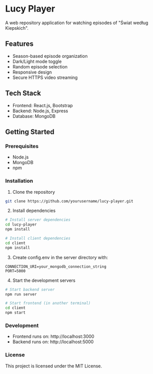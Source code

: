 # Lucy Player

A web repository application for watching episodes of "Świat według Kiepskich".

## Features

- Season-based episode organization
- Dark/Light mode toggle
- Random episode selection
- Responsive design
- Secure HTTPS video streaming

## Tech Stack

- Frontend: React.js, Bootstrap
- Backend: Node.js, Express
- Database: MongoDB

## Getting Started

### Prerequisites
- Node.js
- MongoDB
- npm

### Installation

1. Clone the repository
```bash
git clone https://github.com/yourusername/lucy-player.git
```

2. Install dependencies
```bash
# Install server dependencies
cd lucy-player
npm install

# Install client dependencies
cd client
npm install
```

3. Create config.env in the server directory with:
```env
CONNECTION_URI=your_mongodb_connection_string
PORT=5000
```

4. Start the development servers
```bash
# Start backend server
npm run server

# Start frontend (in another terminal)
cd client
npm start
```
### Development

- Frontend runs on: http://localhost:3000
- Backend runs on: http://localhost:5000

### License
This project is licensed under the MIT License.
